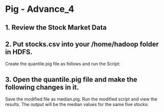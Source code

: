 # Pig - Advance_4

## 1. Review the Stock Market Data



## 2. Put stocks.csv into your /home/hadoop folder in HDFS. 
Create the quantile.pig file as follows and run the Script:



## 3. Open the quantile.pig file and make the following changes in it.
Save the modified file as median.pig. Run the modified script and view the results.
The output will be the median values for the same five stocks:




